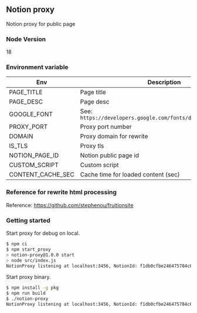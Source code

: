 ## Notion proxy

Notion proxy for public page

### Node Version

18

### Environment variable

| Env               | Description                                                     | Default                          |
|-------------------|-----------------------------------------------------------------|----------------------------------|
| PAGE_TITLE        | Page title                                                      | ""                               |
| PAGE_DESC         | Page desc                                                       | ""                               |
| GOOGLE_FONT       | See: `https://developers.google.com/fonts/docs/getting_started` | ""                               |
| PROXY_PORT        | Proxy port number                                               | 3456                             |
| DOMAIN            | Proxy domain for rewrite                                        | localhost:3456                   |
| IS_TLS            | Proxy tls                                                       | false                            |
| NOTION_PAGE_ID    | Notion public page id                                           | f1db0cfbe246475784c67f279289abea |
| CUSTOM_SCRIPT     | Custom script                                                   | ""                               |
| CONTENT_CACHE_SEC | Cache time for loaded content (sec)                             | 300                              |

### Reference for rewrite html processing

Reference: https://github.com/stephenou/fruitionsite

### Getting started

Start proxy for debug on local.

```bash
$ npm ci
$ npm start_proxy
> notion-proxy@1.0.0 start
> node src/index.js
NotionProxy listening at localhost:3456, NotionId: f1db0cfbe246475784c67f279289abea
```

Start proxy binary.

```bash
$ npm install -g pkg
$ npm run build
$ ./notion-proxy
NotionProxy listening at localhost:3456, NotionId: f1db0cfbe246475784c67f279289abea
```
